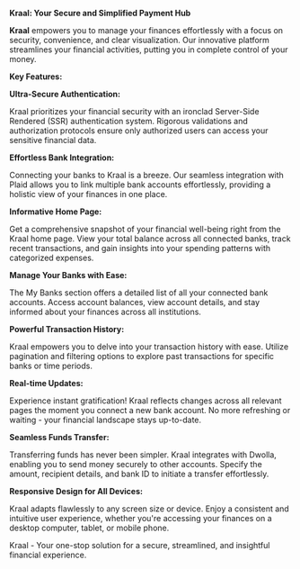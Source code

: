 **Kraal: Your Secure and Simplified Payment Hub**

**Kraal** empowers you to manage your finances effortlessly with a focus on security, convenience, and clear visualization. Our innovative platform streamlines your financial activities, putting you in complete control of your money.

**Key Features:**

**Ultra-Secure Authentication:**

Kraal prioritizes your financial security with an ironclad Server-Side Rendered (SSR) authentication system. Rigorous validations and authorization protocols ensure only authorized users can access your sensitive financial data.

**Effortless Bank Integration:**

Connecting your banks to Kraal is a breeze. Our seamless integration with Plaid allows you to link multiple bank accounts effortlessly, providing a holistic view of your finances in one place.

**Informative Home Page:**

Get a comprehensive snapshot of your financial well-being right from the Kraal home page. View your total balance across all connected banks, track recent transactions, and gain insights into your spending patterns with categorized expenses.

**Manage Your Banks with Ease:**

The My Banks section offers a detailed list of all your connected bank accounts. Access account balances, view account details, and stay informed about your finances across all institutions.

**Powerful Transaction History:**

Kraal empowers you to delve into your transaction history with ease. Utilize pagination and filtering options to explore past transactions for specific banks or time periods.

**Real-time Updates:**

Experience instant gratification! Kraal reflects changes across all relevant pages the moment you connect a new bank account. No more refreshing or waiting - your financial landscape stays up-to-date.

**Seamless Funds Transfer:**

Transferring funds has never been simpler. Kraal integrates with Dwolla, enabling you to send money securely to other accounts. Specify the amount, recipient details, and bank ID to initiate a transfer effortlessly.

**Responsive Design for All Devices:**

Kraal adapts flawlessly to any screen size or device. Enjoy a consistent and intuitive user experience, whether you're accessing your finances on a desktop computer, tablet, or mobile phone.

Kraal - Your one-stop solution for a secure, streamlined, and insightful financial experience.